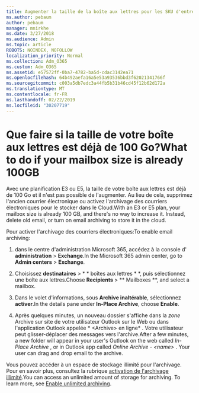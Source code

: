```yaml
---
title: Augmenter la taille de la boîte aux lettres pour les SKU d'entreprise
ms.author: pebaum
author: pebaum
manager: mnirkhe
ms.date: 3/27/2018
ms.audience: Admin
ms.topic: article
ROBOTS: NOINDEX, NOFOLLOW
localization_priority: Normal
ms.collection: Adm_O365
ms.custom: Adm_O365
ms.assetid: e57572ff-0ba7-4782-ba5d-cdac3142ea71
ms.openlocfilehash: 64b492aefa16a5e53a93536bbd3f62021341766f
ms.sourcegitcommit: c003a5db7edc3a44fb5b31b46cd45f12b62d172a
ms.translationtype: MT
ms.contentlocale: fr-FR
ms.lasthandoff: 02/22/2019
ms.locfileid: "30207719"
---
```

# <a name="what-to-do-if-your-mailbox-size-is-already-100gb"></a><span data-ttu-id="5c82f-102">Que faire si la taille de votre boîte aux lettres est déjà de 100 Go?</span><span class="sxs-lookup"><span data-stu-id="5c82f-102">What to do if your mailbox size is already 100GB</span></span>

<span data-ttu-id="5c82f-p101">Avec une planification E3 ou E5, la taille de votre boîte aux lettres est déjà de 100 Go et il n'est pas possible de l'augmenter. Au lieu de cela, supprimez l'ancien courrier électronique ou activez l'archivage des courriers électroniques pour le stocker dans le Cloud.</span><span class="sxs-lookup"><span data-stu-id="5c82f-p101">With an E3 or E5 plan, your mailbox size is already 100 GB, and there's no way to increase it. Instead, delete old email, or turn on email archiving to store it in the cloud.</span></span> 
  
<span data-ttu-id="5c82f-105">Pour activer l'archivage des courriers électroniques:</span><span class="sxs-lookup"><span data-stu-id="5c82f-105">To enable email archiving:</span></span>
  
1. <span data-ttu-id="5c82f-106">dans le centre d'administration Microsoft 365, accédez à la console d' **administration** \> **Exchange**.</span><span class="sxs-lookup"><span data-stu-id="5c82f-106">In the Microsoft 365 admin center, go to **Admin centers** \> **Exchange**.</span></span> 
    
2. <span data-ttu-id="5c82f-107">Choisissez **destinataires** \> \* \* boîtes aux lettres \* \*, puis sélectionnez une boîte aux lettres.</span><span class="sxs-lookup"><span data-stu-id="5c82f-107">Choose **Recipients** \> \*\* Mailboxes \*\*, and select a mailbox.</span></span> 
    
3. <span data-ttu-id="5c82f-108">Dans le volet d'informations, sous **Archive inaltérable**, sélectionnez **activer**.</span><span class="sxs-lookup"><span data-stu-id="5c82f-108">In the details pane under **In-Place Archive**, choose **Enable**.</span></span> 
    
4. <span data-ttu-id="5c82f-p102">Après quelques minutes, un nouveau dossier s'affiche dans la *zone* Archive sur site de votre utilisateur Outlook sur le Web ou dans l'application Outlook appelée \* \<Archive\> en ligne\* . Votre utilisateur peut glisser-déplacer des messages vers l'archive.</span><span class="sxs-lookup"><span data-stu-id="5c82f-p102">After a few minutes, a new folder will appear in your user's Outlook on the web called  *In-Place Archive*  , or in Outlook app called  *Online Archive - \<name\>*  . Your user can drag and drop email to the archive.</span></span> 
    
<span data-ttu-id="5c82f-p103">Vous pouvez accéder à un espace de stockage illimité pour l'archivage. Pour en savoir plus, consultez la rubrique [activation de l'archivage illimité](https://support.office.com/article/enable-unlimited-archiving-in-office-365-admin-help-e2a789f2-9962-4960-9fd4-a00aa063559e).</span><span class="sxs-lookup"><span data-stu-id="5c82f-p103">You can access an unlimited amount of storage for archiving. To learn more, see [Enable unlimited archiving](https://support.office.com/article/enable-unlimited-archiving-in-office-365-admin-help-e2a789f2-9962-4960-9fd4-a00aa063559e).</span></span>
  

